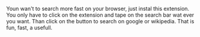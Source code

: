 Youn wan't to search more fast on your browser, just instal this extension. 
You only have to click on the extension and tape on the search bar wat ever you want.
Than click on the button to search on google or wikipedia. 
That is fun, fast, a usefull.
